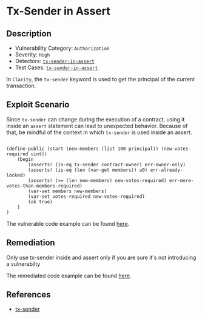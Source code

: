 # Tx-Sender in Assert
## Description
- Vulnerability Category: `Authorization`
- Severity: `High`
- Detectors: [`tx-sender-in-assert`](https://github.com/CoinFabrik/stacy/blob/main/stacks_analyzer/detectors/TxSenderInAssert.py)
- Test Cases: [`tx-sender-in-assert`](https://github.com/CoinFabrik/stacy/tree/main/tests/tx_sender_in_assert)

In `Clarity`, the `tx-sender` keyword is used to get the principal of the current transaction. 

## Exploit Scenario


Since `tx-sender` can change during the execution of a contract, using it inside an `assert` statement can lead to unexpected behavior. Because of that, be mindful of the context in which `tx-sender` is used inside an assert.

```clarity

(define-public (start (new-members (list 100 principal)) (new-votes-required uint))
	(begin
		(asserts! (is-eq tx-sender contract-owner) err-owner-only)
		(asserts! (is-eq (len (var-get members)) u0) err-already-locked)
		(asserts! (>= (len new-members) new-votes-required) err-more-votes-than-members-required)
		(var-set members new-members)
		(var-set votes-required new-votes-required)
		(ok true)
	)
)

```


The vulnerable code example can be found [here](https://github.com/CoinFabrik/stacy/blob/main/tests/tx_sender_in_assert/vulnerable-example/tx_sender.clar).

## Remediation

Only use tx-sender inside and assert only if you are sure it's not introducing a vulnerabilty 

The remediated code example can be found [here](https://github.com/CoinFabrik/stacy/blob/main/tests/tx_sender_in_assert/remediated-example/tx_sender.clar).


## References
- [tx-sender](https://docs.stacks.co/clarity/keywords#tx-sender)
